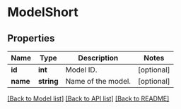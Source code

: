 # ModelShort

## Properties
Name | Type | Description | Notes
------------ | ------------- | ------------- | -------------
**id** | **int** | Model ID. | [optional] 
**name** | **string** | Name of the model. | [optional] 

[[Back to Model list]](../../README.md#documentation-for-models) [[Back to API list]](../../README.md#documentation-for-api-endpoints) [[Back to README]](../../README.md)

